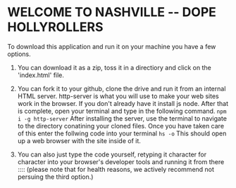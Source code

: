 # WELCOME TO NASHVILLE       --        DOPE HOLLYROLLERS

To download this application and run it on your machine you have a few options.

1. You can download it as a zip, toss it in a directiory and click on the 'index.html' file.

2. You can fork it to your github, clone the drive and run it from an internal HTML server.
http-server is what you will use to make your web sites work in the browser. If you don't already have it install js node.  After that is complete, open your terminal and type in the following command.
`npm i -g http-server`
After installing the server, use the terminal to navigate to the directory conatining your cloned files.  Once you have taken care of this enter the follwing code into your terminal
`hs -o`
This should open up a web browser with the site inside of it.

3. You can also just type the code yourself, retyping it character for character into your browser's developer tools and running it from there  
                                                        :::: (please note that for health reasons, we actively recommend not persuing the third option.)